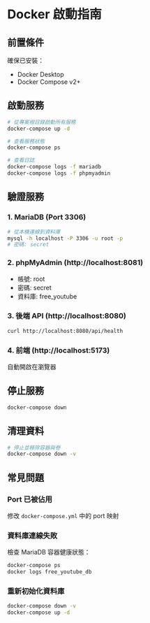 # Docker 啟動指南

## 前置條件

確保已安裝：
- Docker Desktop
- Docker Compose v2+

## 啟動服務

```bash
# 從專案根目錄啟動所有服務
docker-compose up -d

# 查看服務狀態
docker-compose ps

# 查看日誌
docker-compose logs -f mariadb
docker-compose logs -f phpmyadmin
```

## 驗證服務

### 1. MariaDB (Port 3306)
```bash
# 從本機連線到資料庫
mysql -h localhost -P 3306 -u root -p
# 密碼: secret
```

### 2. phpMyAdmin (http://localhost:8081)
- 帳號: root
- 密碼: secret
- 資料庫: free_youtube

### 3. 後端 API (http://localhost:8080)
```bash
curl http://localhost:8080/api/health
```

### 4. 前端 (http://localhost:5173)
自動開啟在瀏覽器

## 停止服務

```bash
docker-compose down
```

## 清理資料

```bash
# 停止並移除容器與卷
docker-compose down -v
```

## 常見問題

### Port 已被佔用
修改 `docker-compose.yml` 中的 port 映射

### 資料庫連線失敗
檢查 MariaDB 容器健康狀態：
```bash
docker-compose ps
docker logs free_youtube_db
```

### 重新初始化資料庫
```bash
docker-compose down -v
docker-compose up -d
```
